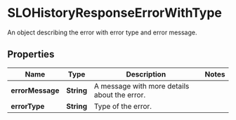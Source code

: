 # SLOHistoryResponseErrorWithType

An object describing the error with error type and error message.

## Properties

| Name             | Type       | Description                                  | Notes |
| ---------------- | ---------- | -------------------------------------------- | ----- |
| **errorMessage** | **String** | A message with more details about the error. |
| **errorType**    | **String** | Type of the error.                           |
